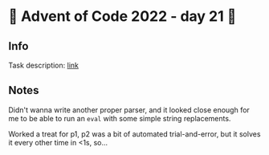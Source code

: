 # 🎄 Advent of Code 2022 - day 21 🎄

## Info

Task description: [link](https://adventofcode.com/2022/day/21)

## Notes
Didn't wanna write another proper parser, and it looked close enough for me to be able to run an `eval` with some simple string replacements.

Worked a treat for p1, p2 was a bit of automated trial-and-error, but it solves it every other time in <1s, so...
